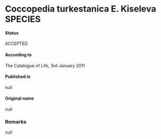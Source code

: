 Coccopedia turkestanica E. Kiseleva SPECIES
=======

#### Status
ACCEPTED

#### According to
The Catalogue of Life, 3rd January 2011

#### Published in
null

#### Original name
null

### Remarks
null